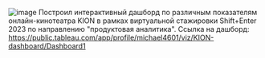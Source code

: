![image](https://github.com/aksenovmr/KION_dashboard/assets/120219464/1cad7fb2-b8f1-4cc9-807c-5e6e3d53133d)
Построил интерактивный дашборд по различным показателям онлайн-кинотеатра KION в рамках виртуальной стажировки Shift+Enter 2023 по направлению "продуктовая аналитика".
Ссылка на дашборд: https://public.tableau.com/app/profile/michael4601/viz/KION-dashboard/Dashboard1
